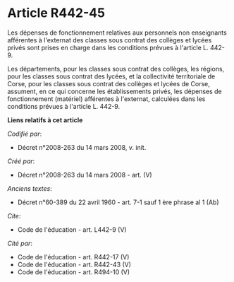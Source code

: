 # Article R442-45

Les dépenses de fonctionnement relatives aux personnels non enseignants afférentes à l'externat des classes sous contrat des
collèges et lycées privés sont prises en charge dans les conditions prévues à l'article L. 442-9. 

Les départements, pour les classes sous contrat des collèges, les régions, pour les classes sous contrat des lycées, et la
collectivité territoriale de Corse, pour les classes sous contrat des collèges et lycées de Corse, assument, en ce qui
concerne les établissements privés, les dépenses de fonctionnement (matériel) afférentes à l'externat, calculées dans les
conditions prévues à l'article L. 442-9.

**Liens relatifs à cet article**

_Codifié par_:

  - Décret n°2008-263 du 14 mars 2008, v. init.

_Créé par_:

  - Décret n°2008-263 du 14 mars 2008 - art. (V)

_Anciens textes_:

  - Décret n°60-389 du 22 avril 1960 - art. 7-1 sauf 1 ère phrase al 1 (Ab)

_Cite_:

  - Code de l'éducation - art. L442-9 (V)

_Cité par_:

  - Code de l'éducation - art. R442-17 (V)
  - Code de l'éducation - art. R442-43 (V)
  - Code de l'éducation - art. R494-10 (V)
